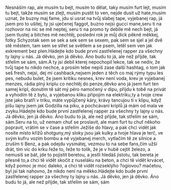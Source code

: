 Nesnáším rap, ale musím tu bejt,
musím to dělat, taky musím furt lejt,
musím tu bejt, takže musím se zlejt,
musím pustit to ven, nejde dusit už hate,musím uznat, že buzny maj fame,
jdu si usrat na tvůj slabej tape,
vyjebanej rap, já jsem pro to ušitej,
ty jsi uječenej faggot, buzno nejsi gucci mane,seru ti na rozhovor na nic se mě neptej,
seru ti na promo ty debile mě nech bejt,
já jsem tlustej a bitches mě nechtěj,
poslední rok je můj dick pěkně měkkej,
fotky
Schyzotak sem se sek a sek sem se sexem,
pak sem se sjel a jel dvě stě městem,
tam sem se střet se světlem a se psem,
letěl sem ven jak exkrement bez plen.Hádejte kdo bude první zastřelenej rapper za všechny ty lajny u nás.
Já děvko, jen já děvko.
Áno budu to já, ale než příjde, tak střelím se sám, sám.A ty jsi debil kterej nepochopil lekce,
tak se nediv, že tvůj tape tu nikdo nechce,
a prosím tebe nepiš zase další hashtag,
o tom jak seš fresh, nejsi, dej mi cashback,nejsem jeden z těch co maj rýmy typu les pes,
nebudu bulet, že jsem kritiku nesnes,
krev není voda, krev je vyjebanej menzes,
rádia plný kriplu co nechtěj do penze,děvko ano já jsem furt ten samej kripl,
donutím tě sát mý péro namočený v dipu,
příjdu k tobě na privát a vyhodím tě z bytu,
a vyjebanou kliku připojim na elektriku,ty a tvoje crew jste jako bratři v triku,
máte vypůjčený káry, krávy tancujou ti v klipu,
když píšu lajny jsem jak Godzilla na piku,
a pochcávaní kriplů já mám od mala ve zvyku.Hádejte kdo bude první zastřelenej rapper za všechny ty lajny u nás.
Já děvko, jen já děvko.
Áno budu to já, ale než příjde, tak střelím se sám, sám.Seru na to, už nemam chuť se proslavit,
ale mam furt tu chuť někoho popravit,
vrátím se v čase a střelím Ježíše do hlavy,
a pak chci vidět jak nosíte místo křížů shotguny,mý sloky jsou jak kulky a tvoje hlava je terč,
ve svým kufru vozím bombu a né vyjebanej merch,
vytlačím tě ze silnice a zruším ti Benz,
a pak odejdu vysmátej, vezmou to na sebe fans,čím užší drát, tím víc do krku řeže to,
řeže to tolik, že je v hubě cejtit železo,
a nemusíš se bát, jde to pojistit beretou,
a jestli hledáš jistotu, tak bereta je přesně to,a chci tě vidět skočit z nuseláku na beton,
a chci tě vidět krvácet, když pomoc je moc daleko,
a chci tě vidět rozseklýho ?ogiovou? mačetou,
byl jsi tak nahovno, že nikdo není na měkko.Hádejte kdo bude první zastřelenej rapper za všechny ty lajny u nás.
Já děvko, jen já děvko.
Áno budu to já, ale než příjde, tak střelím se sám, sám
